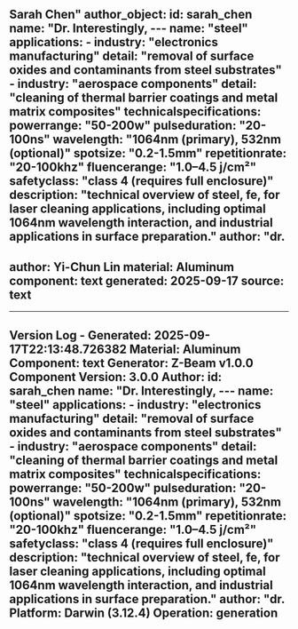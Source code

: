<!-- CONTENT START -->

<!-- CONTENT END -->

<!-- METADATA START -->
Sarah Chen" author_object: id: sarah_chen name: "Dr. Interestingly, --- name: "steel" applications: - industry: "electronics manufacturing" detail: "removal of surface oxides and contaminants from steel substrates" - industry: "aerospace components" detail: "cleaning of thermal barrier coatings and metal matrix composites" technicalspecifications: powerrange: "50-200w" pulseduration: "20-100ns" wavelength: "1064nm (primary), 532nm (optional)" spotsize: "0.2-1.5mm" repetitionrate: "20-100khz" fluencerange: "1.0–4.5 j/cm²" safetyclass: "class 4 (requires full enclosure)" description: "technical overview of steel, fe, for laser cleaning applications, including optimal 1064nm wavelength interaction, and industrial applications in surface preparation." author: "dr.
---
author: Yi-Chun Lin
material: Aluminum
component: text
generated: 2025-09-17
source: text
---

---
Version Log - Generated: 2025-09-17T22:13:48.726382
Material: Aluminum
Component: text
Generator: Z-Beam v1.0.0
Component Version: 3.0.0
Author: id: sarah_chen name: "Dr. Interestingly, --- name: "steel" applications: - industry: "electronics manufacturing" detail: "removal of surface oxides and contaminants from steel substrates" - industry: "aerospace components" detail: "cleaning of thermal barrier coatings and metal matrix composites" technicalspecifications: powerrange: "50-200w" pulseduration: "20-100ns" wavelength: "1064nm (primary), 532nm (optional)" spotsize: "0.2-1.5mm" repetitionrate: "20-100khz" fluencerange: "1.0–4.5 j/cm²" safetyclass: "class 4 (requires full enclosure)" description: "technical overview of steel, fe, for laser cleaning applications, including optimal 1064nm wavelength interaction, and industrial applications in surface preparation." author: "dr.
Platform: Darwin (3.12.4)
Operation: generation
---
<!-- METADATA END -->